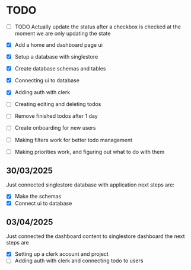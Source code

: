 # TODO

- [ ] TODO Actually update the status after a checkbox is checked at the moment we are only updating the state

- [x] Add a home and dashboard page ui
- [x] Setup a database with singlestore
- [x] Create database schemas and tables
- [x] Connecting ui to database
- [x] Adding auth with clerk
- [ ] Creating editing and deleting todos
- [ ] Remove finished todos after 1 day
- [ ] Create onboarding for new users
- [ ] Making filters work for better todo management
- [ ] Making priorities work, and figuring out what to do with them

## 30/03/2025

Just connected singlestore database with application next steps are:

- [x] Make the schemas
- [x] Connect ui to database

## 03/04/2025

Just connected the dashboard content to singlestore dashboard the next steps are

- [x] Setting up a clerk account and project
- [ ] Adding auth with clerk and connecting todo to users
